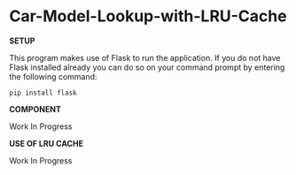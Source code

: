 # Car-Model-Lookup-with-LRU-Cache

**SETUP**

This program makes use of Flask to run the application. If you do not have Flask installed already you can do so on your command prompt by entering the following command:

`pip install flask`

**COMPONENT**

Work In Progress

**USE OF LRU CACHE**

Work In Progress